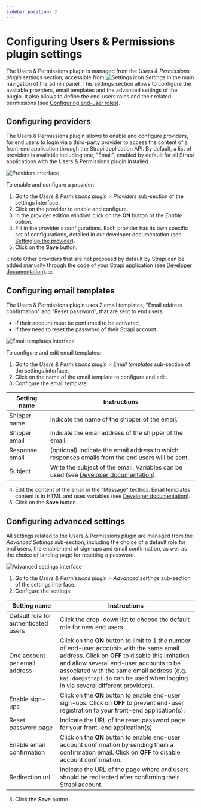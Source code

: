 ```yaml
---
sidebar_position: 2
---
```


# Configuring Users & Permissions plugin settings

The Users & Permissions plugin is managed from the *Users & Permissions plugin* settings section, accessible from ![Settings icon](/img/assets/icons/settings.svg) *Settings* in the main navigation of the admin panel. This settings section allows to configure the available providers, email templates and the advanced settings of the plugin. It also allows to define the end-users roles and their related permissions (see [Configuring end-user roles](../users-roles-permissions/configuring-end-users-roles.md)).

## Configuring providers

The Users & Permissions plugin allows to enable and configure providers, for end users to login via a third-party provider to access the content of a front-end application through the Strapi application API. By default, a list of providers is available including one, "Email", enabled by default for all Strapi applications with the Users & Permissions plugin installed.

![Providers interface](/img/assets/settings/up_providers.png)

To enable and configure a provider:

1. Go to the *Users & Permissions plugin > Providers* sub-section of the settings interface.
2. Click on the provider to enable and configure.
3. In the provider edition window, click on the **ON** button of the *Enable* option.
4. Fill in the provider's configurations. Each provider has its own specific set of configurations, detailed in our developer documentation (see [Setting up the provider](/dev-docs/plugins/users-permissions#setting-up-the-provider---examples)).
5. Click on the **Save** button.

:::note
Other providers that are not proposed by default by Strapi can be added manually through the code of your Strapi application (see [Developer documentation](/dev-docs/providers)).
:::

<!---
:::tip
Click the search button ![Search icon](/img/assets/icons/search.svg) above the table to use a text search and find one of your providers more quickly!
:::
--->

## Configuring email templates

The Users & Permissions plugin uses 2 email templates, "Email address confirmation" and "Reset password", that are sent to end users:

- if their account must be confirmed to be activated,
- if they need to reset the password of their Strapi account.

![Email templates interface](/img/assets/settings/up_email-templates.png)

To configure and edit email templates:

1. Go to the *Users & Permissions plugin > Email templates* sub-section of the settings interface.
2. Click on the name of the email template to configure and edit.
3. Configure the email template:

| Setting name   | Instructions |
|--------------- | ----------------------------------------------- |
| Shipper name   | Indicate the name of the shipper of the email.                                                   |
| Shipper email  | Indicate the email address of the shipper of the email.                                          |
| Response email | (optional) Indicate the email address to which responses emails from the end users will be sent. |
| Subject        | Write the subject of the email. Variables can be used (see [Developer documentation](https://strapi.io/documentation/developer-docs/latest/development/plugins/users-permissions.html#templating-emails)).             |

4. Edit the content of the email in the "Message" textbox. Email templates content is in HTML and uses variables (see [Developer documentation](https://docs.strapi.io/developer-docs/latest/plugins/users-permissions.html#templating-emails)).
5. Click on the **Save** button.

## Configuring advanced settings

All settings related to the Users & Permissions plugin are managed from the *Advanced Settings* sub-section, including the choice of a default role for end users, the enablement of sign-ups and email confirmation, as well as the choice of landing page for resetting a password.

![Advanced settings interface](/img/assets/settings/up_settings.png)

1. Go to the *Users & Permissions plugin > Advanced settings* sub-section of the settings interface.
2. Configure the settings:

| Setting name  | Instructions         |
| ------------------------------------ | --------------------------------------------------------------|
| Default role for authenticated users | Click the drop-down list to choose the default role for new end users.                                                                                             |
| One account per email address        | Click on the **ON** button to limit to 1 the number of end-user accounts with the same email address. Click on **OFF** to disable this limitation and allow several end-user accounts to be associated with the same email address (e.g. `kai.doe@strapi.io` can be used when logging in via several different providers).  |
| Enable sign-ups                      | Click on the **ON** button to enable end-user sign-ups. Click on **OFF** to prevent end-user registration to your front-end application(s).                        |
| Reset password page                  | Indicate the URL of the reset password page for your front-end application(s).                                                                                     |
| Enable email confirmation            | Click on the **ON** button to enable end-user account confirmation by sending them a confirmation email. Click on **OFF** to disable account confirmation.         |
| Redirection url                      | Indicate the URL of the page where end users should be redirected after confirming their Strapi account.                                                           |

3. Click the **Save** button.
